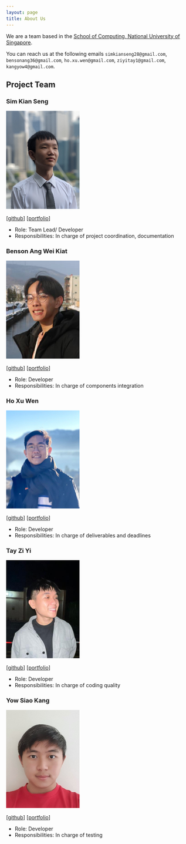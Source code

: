 ```yaml
---
layout: page
title: About Us
---
```


We are a team based in the [School of Computing, National University of Singapore](http://www.comp.nus.edu.sg).

You can reach us at the following emails `simkianseng28@gmail.com`, `bensonang36@gmail.com`, `ho.xu.wen@gmail.com`, `ziyitay1@gmail.com`, `kangyow4@gmail.com`.

## Project Team

### Sim Kian Seng

<img src="images/simkianseng.png" width="200px">

[[github](https://github.com/SimKianSeng)]
[[portfolio](team/simkianseng)]

- Role: Team Lead/ Developer
- Responsibilities: In charge of project coordination, documentation

### Benson Ang Wei Kiat

<img src="images/benson15912.png" width="200px">

[[github](http://github.com/Benson15912)]
[[portfolio](team/benson15912)]

- Role: Developer
- Responsibilities: In charge of components integration

### Ho Xu Wen

<img src="images/xuwen-ho.png" width="200px">

[[github](http://github.com/xuwen-ho)]
[[portfolio](team/xuwen-ho)]

- Role: Developer
- Responsibilities: In charge of deliverables and deadlines

### Tay Zi Yi

<img src="images/tayziyi.png" width="200px">

[[github](http://github.com/tayziyi)]
[[portfolio](team/tayziyi)]

- Role: Developer
- Responsibilities: In charge of coding quality

### Yow Siao Kang

<img src="images/yowsiaokang.png" width="200px">

[[github](http://github.com/YowSiaoKang)]
[[portfolio](team/yowsiaokang)]

- Role: Developer
- Responsibilities: In charge of testing
